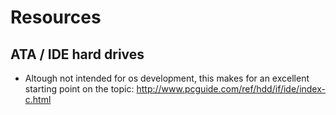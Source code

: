Resources
=========

ATA / IDE hard drives
---------------------

* Altough not intended for os development, this makes for an excellent starting point on the topic: http://www.pcguide.com/ref/hdd/if/ide/index-c.html
